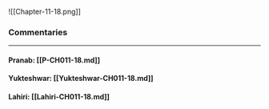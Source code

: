 ![[Chapter-11-18.png]]

### Commentaries

---

#### Pranab: [[P-CH011-18.md]]

#### Yukteshwar: [[Yukteshwar-CH011-18.md]]

#### Lahiri: [[Lahiri-CH011-18.md]]
